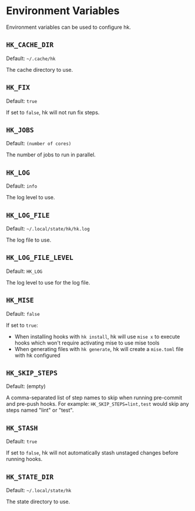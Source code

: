 # Environment Variables

Environment variables can be used to configure hk.

## `HK_CACHE_DIR`

Default: `~/.cache/hk`

The cache directory to use.

## `HK_FIX`

Default: `true`

If set to `false`, hk will not run fix steps.

## `HK_JOBS`

Default: `(number of cores)`

The number of jobs to run in parallel.

## `HK_LOG`

Default: `info`

The log level to use.

## `HK_LOG_FILE`

Default: `~/.local/state/hk/hk.log`

The log file to use.

## `HK_LOG_FILE_LEVEL`

Default: `HK_LOG`

The log level to use for the log file.

## `HK_MISE`

Default: `false`

If set to `true`:
- When installing hooks with `hk install`, hk will use `mise x` to execute hooks which won't require activating mise to use mise tools
- When generating files with `hk generate`, hk will create a `mise.toml` file with hk configured

## `HK_SKIP_STEPS`

Default: (empty)

A comma-separated list of step names to skip when running pre-commit and pre-push hooks.
For example: `HK_SKIP_STEPS=lint,test` would skip any steps named "lint" or "test".

## `HK_STASH`

Default: `true`

If set to `false`, hk will not automatically stash unstaged changes before running hooks.

## `HK_STATE_DIR`

Default: `~/.local/state/hk`

The state directory to use.

